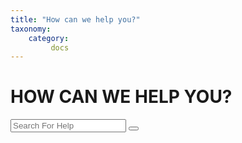 ```yaml
---
title: "How can we help you?"
taxonomy:
    category:
         docs
---
```


<div class="search-block">
	<div class="container">
		<h1>HOW CAN WE HELP YOU?</h1>
		<div class="search-section">
			<input type="text" class="input-search" placeholder="Search For Help">
			<button class="btn-search"></button>
		</div>
	</div>
</div>